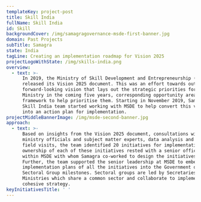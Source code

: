 ```yaml
---
templateKey: project-post
title: Skill India
fullName: Skill India
id: Skill
backgroundCover: /img/samagragovernance-msde-first-banner.jpg
domain: Past Projects
subTitle: Samagra
state: India
tagLine: Creating an implementation roadmap for Vision 2025
projectLogoWithState: /img/skills-india.png
overview:
  - text: >-
      In 2019, the Ministry of Skill Development and Entrepreneurship (MSDE)
      released its Vision 2025 document. This was an effort towards outlining a
      forward-looking vision that lays out the strategic priorities for the
      Ministry in the coming five years, corresponding opportunity areas and a
      framework to help prioritise them. Starting in November 2019, Samagra’s
      Skill India team started working with MSDE to help convert this vision
      into an action plan for implementation.
projectMiddleBannerImage: /img/msde-second-banner.jpg
approach:
  - text: >-
      Based on insights from the Vision 2025 document, consultations with
      ministry officials and subject matter experts, data analysis and extensive
      field visits, the team identified 20 initiatives for implementation. The
      ownership of each of these initiatives rested with a senior official
      within MSDE with whom Samagra co-worked to design the initiatives.
      Further, the team supported the senior leadership at MSDE to embed the
      implementation plans of all the initiatives into the Government of India's
      Sectoral Group milestones. Sectoral groups are led by Secretaries of
      Ministries which share a common sector and collaborate to implement a
      cohesive strategy.
keyInitiativesTitle: ' '
---
```


